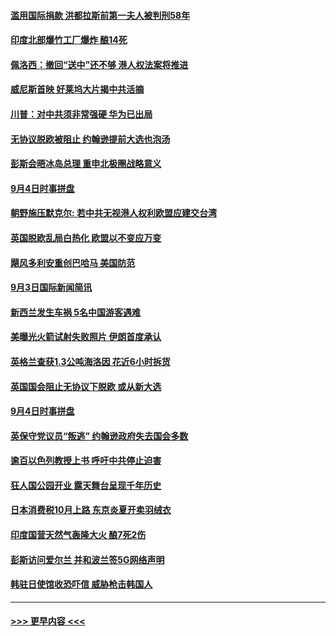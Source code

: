 #### [滥用国际捐款 洪都拉斯前第一夫人被判刑58年](../pages/prog202/a102658312.md?t=09050344) 
#### [印度北部爆竹工厂爆炸 酿14死](../pages/prog202/a102658295.md?t=09050344) 
#### [佩洛西：撤回“送中”还不够 港人权法案将推进](../pages/prog202/a102658287.md?t=09050344) 
#### [威尼斯首映 好莱坞大片揭中共活摘](../pages/prog202/a102658202.md?t=09050344) 
#### [川普：对中共须非常强硬 华为已出局](../pages/prog202/a102658176.md?t=09050344) 
#### [无协议脱欧被阻止 约翰逊提前大选也泡汤](../pages/prog202/a102658149.md?t=09050344) 
#### [彭斯会晤冰岛总理 重申北极圈战略意义](../pages/prog202/a102658140.md?t=09050344) 
#### [9月4日时事拼盘](../pages/prog202/a102658113.md?t=09050344) 
#### [朝野施压默克尔: 若中共无视港人权利欧盟应建交台湾](../pages/prog202/a102658018.md?t=09050344) 
#### [英国脱欧乱局白热化 欧盟以不变应万变](../pages/prog202/a102657957.md?t=09050344) 
#### [飓风多利安重创巴哈马 美国防范](../pages/prog202/a102657939.md?t=09050344) 
#### [9月3日国际新闻简讯](../pages/prog202/a102657739.md?t=09050344) 
#### [新西兰发生车祸 5名中国游客遇难](../pages/prog202/a102657751.md?t=09050344) 
#### [美曝光火箭试射失败照片 伊朗首度承认](../pages/prog202/a102657645.md?t=09050344) 
#### [英格兰查获1.3公吨海洛因 花近6小时拆货](../pages/prog202/a102657554.md?t=09050344) 
#### [英国国会阻止无协议下脱欧 或从新大选](../pages/prog202/a102657432.md?t=09050344) 
#### [9月4日时事拼盘](../pages/prog202/a102657413.md?t=09050344) 
#### [英保守党议员“叛逃” 约翰逊政府失去国会多数](../pages/prog202/a102657360.md?t=09050344) 
#### [逾百以色列教授上书 呼吁中共停止迫害](../pages/prog202/a102657353.md?t=09050344) 
#### [狂人国公园开业 露天舞台呈现千年历史](../pages/prog202/a102657339.md?t=09050344) 
#### [日本消费税10月上路 东京炎夏开卖羽绒衣](../pages/prog202/a102657308.md?t=09050344) 
#### [印度国营天然气轰隆大火 酿7死2伤](../pages/prog202/a102657156.md?t=09050344) 
#### [彭斯访问爱尔兰 并和波兰签5G网络声明](../pages/prog202/a102657161.md?t=09050344) 
#### [韩驻日使馆收恐吓信 威胁枪击韩国人](../pages/prog202/a102657137.md?t=09050344) 

----
#### [ >>> 更早内容 <<< ](../indexes/prog202-earlier.md)
